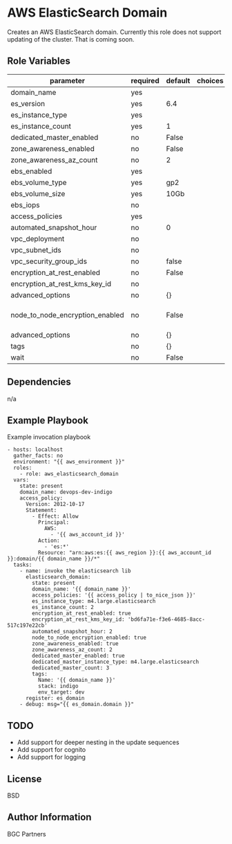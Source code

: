 AWS ElasticSearch Domain
=========

Creates an AWS ElasticSearch domain. Currently this role does not support updating of the cluster.
That is coming soon.

Role Variables
--------------

| parameter             | required | default | choices | comments |
| --------------------- | -------- | ------- | -------- |-------- |
| domain_name | yes | | | |
| es_version | yes | 6.4 | | |
| es_instance_type | yes | | | |
| es_instance_count | yes | 1 | | |
| dedicated_master_enabled | no | False | | |
| zone_awareness_enabled | no | False | | |
| zone_awareness_az_count | no | 2 | | |
| ebs_enabled | yes | | | |
| ebs_volume_type | yes | gp2 | | |
| ebs_volume_size | yes | 10Gb | | |
| ebs_iops | no | | | |
| access_policies | yes | | | |
| automated_snapshot_hour | no | 0 | | |
| vpc_deployment | no | | | |
| vpc_subnet_ids | no | | | |
| vpc_security_group_ids | no | false | | |
| encryption_at_rest_enabled | no | False | | |
| encryption_at_rest_kms_key_id | no | | | |
| advanced_options | no | {} | | |
| node_to_node_encryption_enabled | no | False | | Node to node encryption |
| advanced_options | no | {} | | |
| tags | no | {} | |   |
| wait | no | False | | |

Dependencies
------------

n/a

Example Playbook
----------------

Example invocation playbook

```
- hosts: localhost
  gather_facts: no
  environment: "{{ aws_environment }}"
  roles:
    - role: aws_elasticsearch_domain
  vars:
    state: present
    domain_name: devops-dev-indigo
    access_policy:
      Version: 2012-10-17
      Statement:
        - Effect: Allow
          Principal:
            AWS:
              - '{{ aws_account_id }}'
          Action:
            - 'es:*'
          Resource: "arn:aws:es:{{ aws_region }}:{{ aws_account_id }}:domain/{{ domain_name }}/*"
  tasks:
    - name: invoke the elasticsearch lib
      elasticsearch_domain:
        state: present
        domain_name: '{{ domain_name }}'
        access_policies: '{{ access_policy | to_nice_json }}'
        es_instance_type: m4.large.elasticsearch
        es_instance_count: 2
        encryption_at_rest_enabled: true
        encryption_at_rest_kms_key_id: 'bd6fa71e-f3e6-4685-8acc-517c197e22cb'
        automated_snapshot_hour: 2
        node_to_node_encryption_enabled: true
        zone_awareness_enabled: true
        zone_awareness_az_count: 2
        dedicated_master_enabled: true
        dedicated_master_instance_type: m4.large.elasticsearch
        dedicated_master_count: 3
        tags:
          Name: '{{ domain_name }}'
          stack: indigo
          env_target: dev
      register: es_domain
    - debug: msg="{{ es_domain.domain }}"
```

TODO
-------

- Add support for deeper nesting in the update sequences
- Add support for cognito
- Add support for logging

License
-------

BSD

Author Information
------------------

BGC Partners
